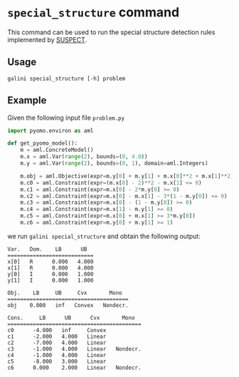 # `special_structure` command

This command can be used to run the special structure detection rules implemented by
[SUSPECT](https://cog-imperial.github.io/suspect/).

## Usage

```
galini special_structure [-h] problem
```

## Example


Given the following input file `problem.py`

```python
import pyomo.environ as aml

def get_pyomo_model():
    m = aml.ConcreteModel()
    m.x = aml.Var(range(2), bounds=(0, 4.0))
    m.y = aml.Var(range(2), bounds=(0, 1), domain=aml.Integers)

    m.obj = aml.Objective(expr=m.y[0] + m.y[1] + m.x[0]**2 + m.x[1]**2)
    m.c0 = aml.Constraint(expr=(m.x[0] - 2)**2 - m.x[1] <= 0)
    m.c1 = aml.Constraint(expr=m.x[0] - 2*m.y[0] >= 0)
    m.c2 = aml.Constraint(expr=m.x[0] - m.x[1] - 3*(1 - m.y[0]) <= 0)
    m.c3 = aml.Constraint(expr=m.x[0] - (1 - m.y[0]) >= 0)
    m.c4 = aml.Constraint(expr=m.x[1] - m.y[1] >= 0)
    m.c5 = aml.Constraint(expr=m.x[0] + m.x[1] >= 3*m.y[0])
    m.c6 = aml.Constraint(expr=m.y[0] + m.y[1] >= 1)
```

we run `galini special_structure` and obtain the following output:

```
Var.   Dom.    LB      UB  
===========================
x[0]   R      0.000   4.000
x[1]   R      0.000   4.000
y[0]   I      0.000   1.000
y[1]   I      0.000   1.000

Obj.    LB     UB     Cvx       Mono  
======================================
obj    0.000   inf   Convex   Nondecr.

Cons.     LB      UB      Cvx       Mono  
==========================================
c0      -4.000   inf     Convex           
c1      -2.000   4.000   Linear           
c2      -7.000   4.000   Linear           
c3      -1.000   4.000   Linear   Nondecr.
c4      -1.000   4.000   Linear           
c5      -8.000   3.000   Linear           
c6      0.000    2.000   Linear   Nondecr.
```
